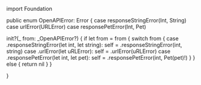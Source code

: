import Foundation

public enum OpenAPIError: Error {
    case responseStringError(Int, String)
case urlError(URLError)
case responsePetError(Int, Pet)

init?(_ from: _OpenAPIError?) {
    if let from = from {
        switch from {
            case .responseStringError(let int, let string):
  self = .responseStringError(int, string)
case .urlError(let uRLError):
  self = .urlError(uRLError)
case .responsePetError(let int, let pet):
  self = .responsePetError(int, Pet(pet)!)
        }
    } else {
        return nil
    }
}

}
